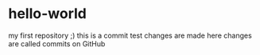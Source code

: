 # hello-world
my first repository ;)
this is a commit test
changes are made here
changes are called commits on GitHub
